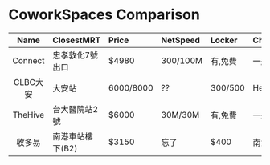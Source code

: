 # CoworkSpaces Comparison

|  Name   | ClosestMRT | Price    | NetSpeed    | Locker   | Chair     | Hour         |
|:-------:|:-----------|:---------|:------------|:---------|:----------|:-------------|
| Connect | 忠孝敦化7號出口 | $4980       | 300/100M | 有,免費      | 一般椅子         | 24      |
| CLBC大安  | 大安站      | $6000/$8000 | ??       | $300/$500 | HermanMiller | 24      |
| TheHive | 台大醫院站2號  | $6000       | 30M/30M  | 有,免費      | 一般椅子         | 24      |
|   收多易   |南港車站樓下(B2)       | $3150     | 忘了      | $400           | 南港車站         | 9am-9pm |
